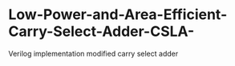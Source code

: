 # Low-Power-and-Area-Efficient-Carry-Select-Adder-CSLA-
Verilog implementation modified carry select adder
